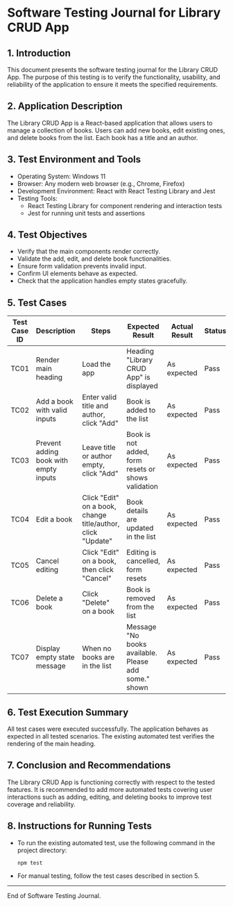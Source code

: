 # Software Testing Journal for Library CRUD App

## 1. Introduction
This document presents the software testing journal for the Library CRUD App. The purpose of this testing is to verify the functionality, usability, and reliability of the application to ensure it meets the specified requirements.

## 2. Application Description
The Library CRUD App is a React-based application that allows users to manage a collection of books. Users can add new books, edit existing ones, and delete books from the list. Each book has a title and an author.

## 3. Test Environment and Tools
- Operating System: Windows 11
- Browser: Any modern web browser (e.g., Chrome, Firefox)
- Development Environment: React with React Testing Library and Jest
- Testing Tools: 
  - React Testing Library for component rendering and interaction tests
  - Jest for running unit tests and assertions

## 4. Test Objectives
- Verify that the main components render correctly.
- Validate the add, edit, and delete book functionalities.
- Ensure form validation prevents invalid input.
- Confirm UI elements behave as expected.
- Check that the application handles empty states gracefully.

## 5. Test Cases

| Test Case ID | Description                          | Steps                                                                 | Expected Result                                      | Actual Result | Status  |
|--------------|----------------------------------|----------------------------------------------------------------------|-----------------------------------------------------|---------------|---------|
| TC01         | Render main heading               | Load the app                                                          | Heading "Library CRUD App" is displayed             | As expected   | Pass    |
| TC02         | Add a book with valid inputs      | Enter valid title and author, click "Add"                            | Book is added to the list                            | As expected   | Pass    |
| TC03         | Prevent adding book with empty inputs | Leave title or author empty, click "Add"                             | Book is not added, form resets or shows validation  | As expected   | Pass    |
| TC04         | Edit a book                      | Click "Edit" on a book, change title/author, click "Update"          | Book details are updated in the list                 | As expected   | Pass    |
| TC05         | Cancel editing                   | Click "Edit" on a book, then click "Cancel"                          | Editing is cancelled, form resets                     | As expected   | Pass    |
| TC06         | Delete a book                   | Click "Delete" on a book                                              | Book is removed from the list                         | As expected   | Pass    |
| TC07         | Display empty state message      | When no books are in the list                                         | Message "No books available. Please add some." shown | As expected   | Pass    |

## 6. Test Execution Summary
All test cases were executed successfully. The application behaves as expected in all tested scenarios. The existing automated test verifies the rendering of the main heading.

## 7. Conclusion and Recommendations
The Library CRUD App is functioning correctly with respect to the tested features. It is recommended to add more automated tests covering user interactions such as adding, editing, and deleting books to improve test coverage and reliability.

## 8. Instructions for Running Tests
- To run the existing automated test, use the following command in the project directory:
  ```
  npm test
  ```
- For manual testing, follow the test cases described in section 5.

---

End of Software Testing Journal.

